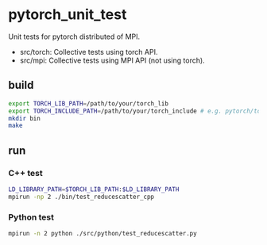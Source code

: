 # pytorch_unit_test

Unit tests for pytorch distributed of MPI.

- src/torch: Collective tests using torch API.
- src/mpi: Collective tests using MPI API (not using torch).

## build

```bash
export TORCH_LIB_PATH=/path/to/your/torch_lib
export TORCH_INCLUDE_PATH=/path/to/your/torch_include # e.g. pytorch/torch/include
mkdir bin
make
```

## run

### C++ test

```bash
LD_LIBRARY_PATH=$TORCH_LIB_PATH:$LD_LIBRARY_PATH
mpirun -np 2 ./bin/test_reducescatter_cpp
```

### Python test

```bash
mpirun -n 2 python ./src/python/test_reducescatter.py
```

